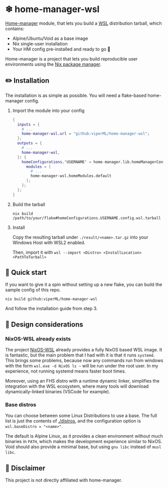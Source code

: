 # ❄ home-manager-wsl

[Home-manager](https://github.com/nix-community/home-manager) module, that lets you build a [WSL](https://docs.microsoft.com/en-us/windows/wsl/about) distribution tarball, which contains:

- Alpine/Ubuntu/Void as a base image
- Nix single-user installation
- Your HM config pre-installed and ready to go 🚀

Home-manager is a project that lets you build reproducible user environments using the [Nix package manager](https://nixos.org/).

## ✏️ Installation

The installation is as simple as possible. You will need a flake-based home-manager config.

1. Import the module into your config
    ```nix
    {
      inputs = {
        # ...
        home-manager-wsl.url = "github:viperML/home-manager-wsl";
      };
      outputs = {
        # ...
        home-manager-wsl,
      }: {
        homeConfigurations."USERNAME" = home-manager.lib.homeManagerConfiguration {
          modules = [
            # ...
            home-manager-wsl.homeModules.default
          ];
        };
      };
    }
    ```

2. Build the tarball

    ```console
    nix build /path/to/your/flake#homeConfigurations.USERNAME.config.wsl.tarball
    ```

3. Install

    Copy the resulting tarball under `./result/<name>.tar.gz` into your Windows Host with WSL2 enabled.

    Then, import it with `wsl --import <Distro> <InstallLocation> <PathToTarball>`


## 💨 Quick start

If you want to give it a spin without setting up a new flake, you can build the sample config of this repo.

```console
nix build github:viperML/home-manager-wsl
```

And follow the installation guide from step 3.



## 📐 Design considerations

### NixOS-WSL already exists

The project [NixOS-WSL](https://github.com/nix-community/NixOS-WSL) already provides a fully NixOS based WSL image. It is fantastic, but the main problem that I had with it is that it runs `systemd`. This brings some problems, because now any commands run from windows with the form `wsl.exe -d NixOS ls ~` will be run under the root user. In my experience, not running systemd means faster boot times.

Moreover, using an FHS distro with a runtime dynamic linker, simplifies the integration with the WSL ecosystem, where many tools will download dynamically-linked binaries (VSCode for example).


### Base distros

You can choose between some Linux Distributions to use a base. The full list is just the contents of [./distros](./distros/), and the configuration option is `wsl.baseDistro = "<name>"`.

The default is Alpine Linux, as it provides a clean environment without much binaries in `PATH`, which makes the development experience similar to NixOS. Void should also provide a minimal base, but using `gnu libc` instead of `musl libc`.


## 📄 Disclaimer

This project is not directly affiliated with home-manager.
